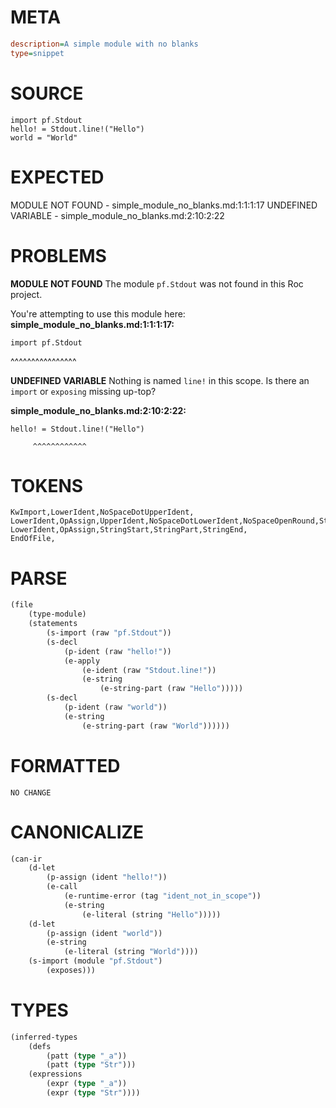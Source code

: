 # META
~~~ini
description=A simple module with no blanks
type=snippet
~~~
# SOURCE
~~~roc
import pf.Stdout
hello! = Stdout.line!("Hello")
world = "World"
~~~
# EXPECTED
MODULE NOT FOUND - simple_module_no_blanks.md:1:1:1:17
UNDEFINED VARIABLE - simple_module_no_blanks.md:2:10:2:22
# PROBLEMS
**MODULE NOT FOUND**
The module `pf.Stdout` was not found in this Roc project.

You're attempting to use this module here:
**simple_module_no_blanks.md:1:1:1:17:**
```roc
import pf.Stdout
```
^^^^^^^^^^^^^^^^


**UNDEFINED VARIABLE**
Nothing is named `line!` in this scope.
Is there an `import` or `exposing` missing up-top?

**simple_module_no_blanks.md:2:10:2:22:**
```roc
hello! = Stdout.line!("Hello")
```
         ^^^^^^^^^^^^


# TOKENS
~~~zig
KwImport,LowerIdent,NoSpaceDotUpperIdent,
LowerIdent,OpAssign,UpperIdent,NoSpaceDotLowerIdent,NoSpaceOpenRound,StringStart,StringPart,StringEnd,CloseRound,
LowerIdent,OpAssign,StringStart,StringPart,StringEnd,
EndOfFile,
~~~
# PARSE
~~~clojure
(file
	(type-module)
	(statements
		(s-import (raw "pf.Stdout"))
		(s-decl
			(p-ident (raw "hello!"))
			(e-apply
				(e-ident (raw "Stdout.line!"))
				(e-string
					(e-string-part (raw "Hello")))))
		(s-decl
			(p-ident (raw "world"))
			(e-string
				(e-string-part (raw "World"))))))
~~~
# FORMATTED
~~~roc
NO CHANGE
~~~
# CANONICALIZE
~~~clojure
(can-ir
	(d-let
		(p-assign (ident "hello!"))
		(e-call
			(e-runtime-error (tag "ident_not_in_scope"))
			(e-string
				(e-literal (string "Hello")))))
	(d-let
		(p-assign (ident "world"))
		(e-string
			(e-literal (string "World"))))
	(s-import (module "pf.Stdout")
		(exposes)))
~~~
# TYPES
~~~clojure
(inferred-types
	(defs
		(patt (type "_a"))
		(patt (type "Str")))
	(expressions
		(expr (type "_a"))
		(expr (type "Str"))))
~~~
